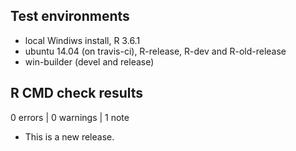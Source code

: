 ## Test environments
* local Windiws install, R 3.6.1
* ubuntu 14.04 (on travis-ci), R-release, R-dev and R-old-release
* win-builder (devel and release)

## R CMD check results

0 errors | 0 warnings | 1 note

* This is a new release.
